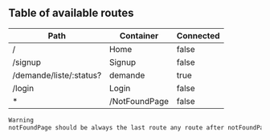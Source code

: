 ## Table of available routes

| Path                     | Container             | Connected |
| ------------------------ | --------------------- | --------- |
| /                        | Home                  | false     |
| /signup                  | Signup                | false     |
| /demande/liste/:status?  | demande               | true      |
| /login                   | Login                 | false      |
| \*                       | /NotFoundPage         | false     |

```sh
Warning
notFoundPage should be always the last route any route after notFoundPage will be ignored
```
